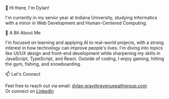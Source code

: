 👋 Hi there, I'm Dylan!

I'm currently in my senior year at Indiana University, studying Informatics with a minor in Web Development and Human-Centered Computing. 

🌱 A Bit About Me

I'm focused on learning and applying AI to real-world projects, with a strong interest in how technology can improve people's lives. I'm diving into topics like UI/UX design and front-end development while sharpening my skills in JavaScript, TypeScript, and React. Outside of coding, I enjoy gaming, hitting the gym, fishing, and snowboarding.

📫 Let's Connect

Feel free to reach out via email: dylan.gray@revenuepathgroup.com  
Or connect on [LinkedIn](https://www.linkedin.com/in/dylan-gray-255107217/)
